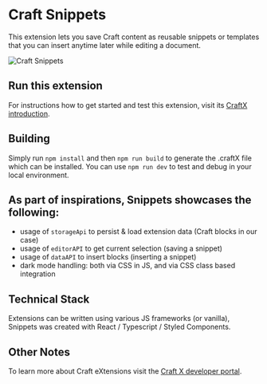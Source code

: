 # Craft Snippets

This extension lets you save Craft content as reusable snippets or templates that you can insert anytime later while editing a document.

![Craft Snippets](https://user-images.githubusercontent.com/2234706/144433594-3f47b825-8e9d-4fb7-84ca-5b73f5bc7224.gif)

## Run this extension

For instructions how to get started and test this extension, visit its [CraftX introduction](https://www.craft.do/s/OhmDYXrBwI2wZS/b/0FD332FF-0D9E-4F09-8449-CE76B50820DB/Custom_Snippets).

## Building

Simply run `npm install` and then `npm run build` to generate the .craftX file which can be installed.
You can use `npm run dev` to test and debug in your local environment.

## As part of inspirations, Snippets showcases the following:

- usage of `storageApi` to persist & load extension data (Craft blocks in our case)
- usage of `editorAPI` to get current selection (saving a snippet)
- usage of `dataAPI` to insert blocks (inserting a snippet)
- dark mode handling: both via CSS in JS, and via CSS class based integration

## Technical Stack

Extensions can be written using various JS frameworks (or vanilla), Snippets was created with React / Typescript / Styled Components.

## Other Notes

To learn more about Craft eXtensions visit the [Craft X developer portal](https://developer.craft.do).
